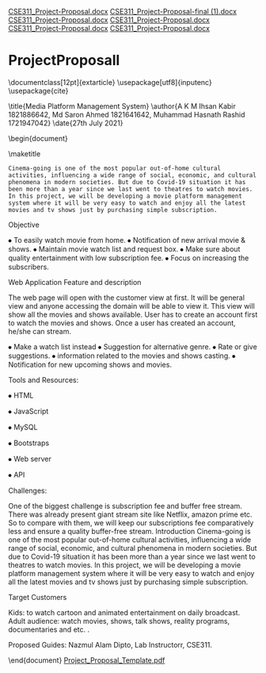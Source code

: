 [CSE311_Project-Proposal.docx](https://github.com/IhsanKabir/ProjectProposall/files/6891414/CSE311_Project-Proposal.docx)
[CSE311_Project-Proposal-final (1).docx](https://github.com/IhsanKabir/ProjectProposall/files/6891415/CSE311_Project-Proposal-final.1.docx)
[CSE311_Project-Proposal.docx](https://github.com/IhsanKabir/ProjectProposall/files/6891423/CSE311_Project-Proposal.docx)
[CSE311_Project-Proposal.docx](https://github.com/IhsanKabir/ProjectProposall/files/6891429/CSE311_Project-Proposal.docx)
[CSE311_Project-Proposal.docx](https://github.com/IhsanKabir/ProjectProposall/files/6891439/CSE311_Project-Proposal.docx)
[CSE311_Project-Proposal.docx](https://github.com/IhsanKabir/ProjectProposall/files/6891407/CSE311_Project-Proposal.docx)
# ProjectProposall
\documentclass[12pt]{extarticle}
\usepackage[utf8]{inputenc}
\usepackage{cite}

\title{Media Platform Management System}
\author{A K M Ihsan Kabir 1821886642, 
        Md Saron Ahmed 1821641642, 
        Muhammad Hasnath
        Rashid 1721947042}
\date{27th July 2021}

\begin{document}

\maketitle


	Cinema-going is one of the most popular out-of-home cultural activities, influencing a wide range of social, economic, and cultural phenomena in modern societies. But due to Covid-19 situation it has been more than a year since we last went to theatres to watch movies. In this project, we will be developing a movie platform management system where it will be very easy to watch and enjoy all the latest movies and tv shows just by purchasing simple subscription. 


Objective


⦁	To easily watch movie from home.
⦁	Notification of new arrival movie & shows.
⦁	Maintain movie watch list and request box.
⦁	Make sure about quality entertainment with low subscription fee.
⦁	Focus on increasing the subscribers.


Web Application Feature and description

The web page will open with the customer view at first. It will be general view and anyone accessing the domain will be able to view it. This view will show all the movies and shows available. User has to create an account first to watch the movies and shows. Once a user has created an account, he/she can stream.

⦁	Make a watch list instead
⦁	Suggestion for alternative genre.
⦁	Rate or give suggestions.
⦁	information related to the movies and shows casting.
⦁	Notification for new upcoming shows and movies.


Tools and Resources: 

⦁	HTML

⦁	JavaScript

⦁	MySQL

⦁	Bootstraps

⦁	Web server

⦁	API 


Challenges: 

One of the biggest challenge is subscription fee and buffer free stream. There was already present giant stream site like Netflix, amazon prime etc. So to compare with them, we will keep our subscriptions fee comparatively less and ensure a quality buffer-free stream.
Introduction
	Cinema-going is one of the most popular out-of-home cultural activities, influencing a wide range of social, economic, and cultural phenomena in modern societies. But due to Covid-19 situation it has been more than a year since we last went to theatres to watch movies. In this project, we will be developing a movie platform management system where it will be very easy to watch and enjoy all the latest movies and tv shows just by purchasing simple subscription. 


Target Customers

Kids: to watch cartoon and animated entertainment on daily broadcast.
Adult audience: watch movies, shows, talk shows, reality programs, documentaries and etc. .


Proposed Guides: Nazmul Alam Dipto, Lab Instructorr, CSE311.

\end{document}
[Project_Proposal_Template.pdf](https://github.com/IhsanKabir/ProjectProposall/files/6891330/Project_Proposal_Template.pdf)
